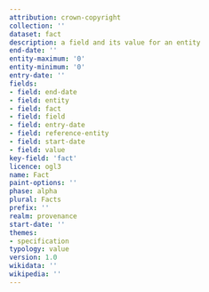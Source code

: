 ```yaml
---
attribution: crown-copyright
collection: ''
dataset: fact
description: a field and its value for an entity
end-date: ''
entity-maximum: '0'
entity-minimum: '0'
entry-date: ''
fields:
- field: end-date
- field: entity
- field: fact
- field: field
- field: entry-date
- field: reference-entity
- field: start-date
- field: value
key-field: 'fact'
licence: ogl3
name: Fact
paint-options: ''
phase: alpha
plural: Facts
prefix: ''
realm: provenance
start-date: ''
themes:
- specification
typology: value
version: 1.0
wikidata: ''
wikipedia: ''
---
```


